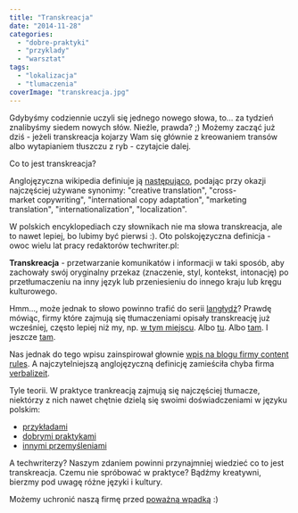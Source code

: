 ```yaml
---
title: "Transkreacja"
date: "2014-11-28"
categories:
  - "dobre-praktyki"
  - "przyklady"
  - "warsztat"
tags:
  - "lokalizacja"
  - "tlumaczenia"
coverImage: "transkreacja.jpg"
---
```


Gdybyśmy codziennie uczyli się jednego nowego słowa, to... za tydzień znalibyśmy siedem nowych słów. Nieźle, prawda? ;) Możemy zacząć już dziś - jeżeli transkreacja kojarzy Wam się głównie z kreowaniem transów albo wytapianiem tłuszczu z ryb - czytajcie dalej.

Co to jest transkreacja?

Anglojęzyczna wikipedia definiuje ją [następująco](http://en.wikipedia.org/wiki/Transcreation), podając przy okazji najczęściej używane synonimy: "creative translation", "cross-market copywriting", "international copy adaptation", "marketing translation", "internationalization", "localization".

W polskich encyklopediach czy słownikach nie ma słowa transkreacja, ale to nawet lepiej, bo lubimy być pierwsi :). Oto polskojęzyczna definicja - owoc wielu lat pracy redaktorów techwriter.pl:

**Transkreacja** - przetwarzanie komunikatów i informacji w taki sposób, aby zachowały swój oryginalny przekaz (znaczenie, styl, kontekst, intonację) po przetłumaczeniu na inny język lub przeniesieniu do innego kraju lub kręgu kulturowego.

Hmm..., może jednak to słowo powinno trafić do serii [langłydż](http://techwriter.pl/category/langlydz/)? Prawdę mówiąc, firmy które zajmują się tłumaczeniami opisały transkreację już wcześniej, często lepiej niż my, np. [w tym miejscu](http://www.kontekst.pl/pl/oferta/transkreacja). Albo [tu](http://pl-pl.lionbridge.com/solutions/transcreation/). Albo [tam](http://mlingua.pl/pol/uslugi/globalizacja/transkreacja.html). I jeszcze [tam](http://hello-blackbird.com/tlumaczenia/teksty-kreatywne/).

Nas jednak do tego wpisu zainspirował głownie [wpis na blogu firmy content rules](http://www.contentrules.com/blog/transcrreation-the-reason-to-transcreate-content/). A najczytelniejszą anglojęzyczną definicję zamieściła chyba firma [verbalizeit](http://www.verbalizeit.com/what-is-transcreation-a-definition-and-explanation/).

Tyle teorii. W praktyce trankreacją zajmują się najczęściej tłumacze, niektórzy z nich nawet chętnie dzielą się swoimi doświadczeniami w języku polskim:

- [przykładami](http://wantwords.co.uk/tlumacz/wp-content/uploads/2014/03/Portfolio-WW_T%C5%82umaczenie-kreatywne.pdf)
- [dobrymi praktykami](http://cave.com.pl/wymyslone-w-tlumaczeniu-czyli-transkreacja-w-praktyce/)
- [innymi przemyśleniami](https://firmowetlumaczenia.wordpress.com/2014/02/01/transkreacje-a-co-to-wlasciwie-jest-transkreacja/)

A techwriterzy? Naszym zdaniem powinni przynajmniej wiedzieć co to jest transkreacja. Czemu nie spróbować w praktyce? Bądźmy kreatywni, bierzmy pod uwagę różne języki i kultury.

Możemy uchronić naszą firmę przed [poważną wpadką](http://www.oddee.com/item_93544.aspx) :)
